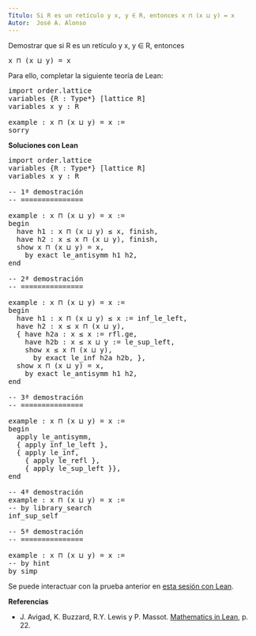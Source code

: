 ```yaml
---
Título: Si R es un retículo y x, y ∈ R, entonces x ⊓ (x ⊔ y) = x
Autor:  José A. Alonso
---
```


Demostrar que si R es un retículo y x, y ∈ R, entonces
<pre lang="text">
x ⊓ (x ⊔ y) = x
</pre>

Para ello, completar la siguiente teoría de Lean:

<pre lang="lean">
import order.lattice
variables {R : Type*} [lattice R]
variables x y : R

example : x ⊓ (x ⊔ y) = x :=
sorry
</pre>
<!--more-->

<b>Soluciones con Lean</b>

<pre lang="lean">
import order.lattice
variables {R : Type*} [lattice R]
variables x y : R

-- 1ª demostración
-- ===============

example : x ⊓ (x ⊔ y) = x :=
begin
  have h1 : x ⊓ (x ⊔ y) ≤ x, finish,
  have h2 : x ≤ x ⊓ (x ⊔ y), finish,
  show x ⊓ (x ⊔ y) = x,
    by exact le_antisymm h1 h2,
end

-- 2ª demostración
-- ===============

example : x ⊓ (x ⊔ y) = x :=
begin
  have h1 : x ⊓ (x ⊔ y) ≤ x := inf_le_left,
  have h2 : x ≤ x ⊓ (x ⊔ y),
  { have h2a : x ≤ x := rfl.ge,
    have h2b : x ≤ x ⊔ y := le_sup_left,
    show x ≤ x ⊓ (x ⊔ y),
      by exact le_inf h2a h2b, },
  show x ⊓ (x ⊔ y) = x,
    by exact le_antisymm h1 h2,
end

-- 3ª demostración
-- ===============

example : x ⊓ (x ⊔ y) = x :=
begin
  apply le_antisymm,
  { apply inf_le_left },
  { apply le_inf,
    { apply le_refl },
    { apply le_sup_left }},
end

-- 4ª demostración
example : x ⊓ (x ⊔ y) = x :=
-- by library_search
inf_sup_self

-- 5ª demostración
-- ===============

example : x ⊓ (x ⊔ y) = x :=
-- by hint
by simp
</pre>

Se puede interactuar con la prueba anterior en <a href="https://leanprover-community.github.io/lean-web-editor/#url=https://raw.githubusercontent.com/jaalonso/Calculemus/main/src/Ley_de_absorcion_1.lean" rel="noopener noreferrer" target="_blank">esta sesión con Lean</a>.

<b>Referencias</b>

+ J. Avigad, K. Buzzard, R.Y. Lewis y P. Massot. [Mathematics in Lean](https://bit.ly/3U4UjBk), p. 22.
